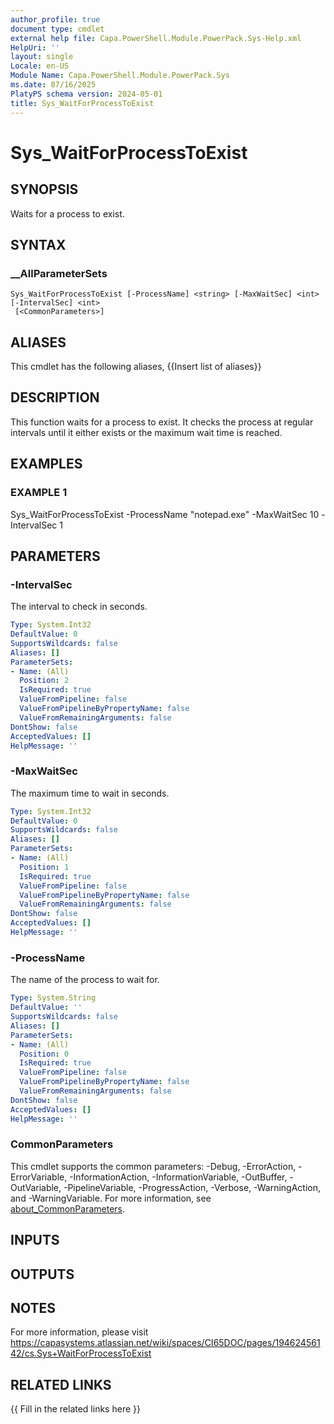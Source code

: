 ```yaml
---
author_profile: true
document type: cmdlet
external help file: Capa.PowerShell.Module.PowerPack.Sys-Help.xml
HelpUri: ''
layout: single
Locale: en-US
Module Name: Capa.PowerShell.Module.PowerPack.Sys
ms.date: 07/16/2025
PlatyPS schema version: 2024-05-01
title: Sys_WaitForProcessToExist
---
```


# Sys_WaitForProcessToExist

## SYNOPSIS

Waits for a process to exist.

## SYNTAX

### __AllParameterSets

```
Sys_WaitForProcessToExist [-ProcessName] <string> [-MaxWaitSec] <int> [-IntervalSec] <int>
 [<CommonParameters>]
```

## ALIASES

This cmdlet has the following aliases,
  {{Insert list of aliases}}

## DESCRIPTION

This function waits for a process to exist.
It checks the process at regular intervals until it either exists or the maximum wait time is reached.

## EXAMPLES

### EXAMPLE 1

Sys_WaitForProcessToExist -ProcessName "notepad.exe" -MaxWaitSec 10 -IntervalSec 1

## PARAMETERS

### -IntervalSec

The interval to check in seconds.

```yaml
Type: System.Int32
DefaultValue: 0
SupportsWildcards: false
Aliases: []
ParameterSets:
- Name: (All)
  Position: 2
  IsRequired: true
  ValueFromPipeline: false
  ValueFromPipelineByPropertyName: false
  ValueFromRemainingArguments: false
DontShow: false
AcceptedValues: []
HelpMessage: ''
```

### -MaxWaitSec

The maximum time to wait in seconds.

```yaml
Type: System.Int32
DefaultValue: 0
SupportsWildcards: false
Aliases: []
ParameterSets:
- Name: (All)
  Position: 1
  IsRequired: true
  ValueFromPipeline: false
  ValueFromPipelineByPropertyName: false
  ValueFromRemainingArguments: false
DontShow: false
AcceptedValues: []
HelpMessage: ''
```

### -ProcessName

The name of the process to wait for.

```yaml
Type: System.String
DefaultValue: ''
SupportsWildcards: false
Aliases: []
ParameterSets:
- Name: (All)
  Position: 0
  IsRequired: true
  ValueFromPipeline: false
  ValueFromPipelineByPropertyName: false
  ValueFromRemainingArguments: false
DontShow: false
AcceptedValues: []
HelpMessage: ''
```

### CommonParameters

This cmdlet supports the common parameters: -Debug, -ErrorAction, -ErrorVariable,
-InformationAction, -InformationVariable, -OutBuffer, -OutVariable, -PipelineVariable,
-ProgressAction, -Verbose, -WarningAction, and -WarningVariable. For more information, see
[about_CommonParameters](https://go.microsoft.com/fwlink/?LinkID=113216).

## INPUTS

## OUTPUTS

## NOTES

For more information, please visit https://capasystems.atlassian.net/wiki/spaces/CI65DOC/pages/19462456142/cs.Sys+WaitForProcessToExist


## RELATED LINKS

{{ Fill in the related links here }}

